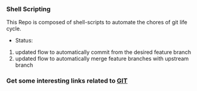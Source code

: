 ### Shell Scripting
 
This Repo is composed of shell-scripts to automate the chores of git life cycle.

- Status:
 1. updated flow to automatically commit from the desired feature branch
 2. updated flow to automatically merge feature branches with upstream branch

### Get some interesting links related to [GIT](https://mmkvdev.github.io/VIL/docs/GIT/git.html)
